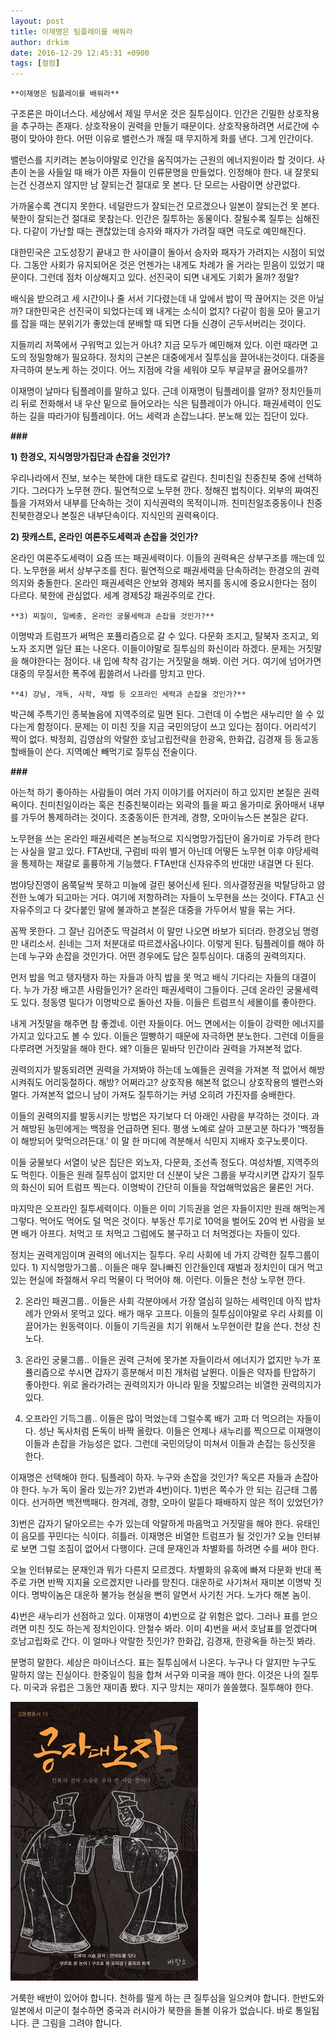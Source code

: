 ```yaml
---
layout: post
title: 이재명은 팀플레이를 배워라
author: drkim
date: 2016-12-29 12:45:31 +0900
tags: [컬럼]
---
```

 


    **이재명은 팀플레이를 배워라**

  


구조론은 마이너스다. 세상에서 제일 무서운 것은 질투심이다. 인간은 긴밀한 상호작용을 추구하는 존재다. 상호작용이 권력을 만들기 때문이다. 상호작용하려면 서로간에 수평이 맞아야 한다. 어떤 이유로 밸런스가 깨질 때 무지하게 화를 낸다. 그게 인간이다. 

  


밸런스를 지키려는 본능이야말로 인간을 움직여가는 근원의 에너지원이라 할 것이다. 사촌이 논을 사들일 때 배가 아픈 자들이 인류문명을 만들었다. 인정해야 한다. 내 잘못되는건 신경쓰지 않지만 남 잘되는건 절대로 못 본다. 단 모르는 사람이면 상관없다.

  


가까울수록 견디지 못한다. 네덜란드가 잘되는건 모르겠으나 일본이 잘되는건 못 본다. 북한이 잘되는건 절대로 못참는다. 인간은 질투하는 동물이다. 잘될수록 질투는 심해진다. 다같이 가난할 때는 괜찮았는데 승자와 패자가 가려질 때면 극도로 예민해진다.

  


대한민국은 고도성장기 끝내고 한 사이클이 돌아서 승자와 패자가 가려지는 시점이 되었다. 그동안 사회가 유지되어온 것은 언젠가는 내게도 차례가 올 거라는 믿음이 있었기 때문이다. 그런데 점차 이상해지고 있다. 선진국이 되면 내게도 기회가 올까? 정말? 

  


배식을 받으려고 세 시간이나 줄 서서 기다렸는데 내 앞에서 밥이 딱 끊어지는 것은 아닐까? 대한민국은 선진국이 되었다는데 왜 내게는 소식이 없지? 다같이 힘을 모아 물고기를 잡을 때는 분위기가 좋았는데 분배할 때 되면 다들 신경이 곤두서버리는 것이다. 

  


지들끼리 저쪽에서 구워먹고 있는거 아녀? 지금 모두가 예민해져 있다. 이런 때라면 고도의 정밀항해가 필요하다. 정치의 근본은 대중에게서 질투심을 끌어내는것이다. 대중을 자극하여 분노케 하는 것이다. 어느 지점에 각을 세워야 모두 부글부글 끓어오를까? 

  


이재명이 날마다 팀플레이를 말하고 있다. 근데 이재명이 팀플레이를 알까? 정치인들끼리 뒤로 전화해서 내 우산 밑으로 들어오라는 식은 팀플레이가 아니다. 패권세력이 인도하는 길을 따라가야 팀플레이다. 어느 세력과 손잡느냐다. 분노해 있는 집단이 있다.

  


 **###**

  


**1) 한경오, 지식명망가집단과 손잡을 것인가?**  
      
우리나라에서 진보, 보수는 북한에 대한 태도로 갈린다. 친미친일 친중친북 중에 선택하기다. 그러다가 노무현 깐다. 필연적으로 노무현 깐다. 정해진 법칙이다. 외부의 짜여진 틀을 가져와서 내부를 단속하는 것이 지식권력의 목적이니까. 친미친일조중동이나 친중친북한경오나 본질은 내부단속이다. 지식인의 권력욕이다.

  


**2) 팟캐스트, 온라인 여론주도세력과 손잡을 것인가?**

온라인 여론주도세력이 요즘 뜨는 패권세력이다. 이들의 권력욕은 상부구조를 깨는데 있다. 노무현을 써서 상부구조를 친다. 필연적으로 패권세력을 단속하려는 한경오의 권력의지와 충돌한다. 온라인 패권세력은 안보와 경제와 복지를 동시에 중요시한다는 점이 다르다. 북한에 관심없다. 세계 경제5강 패권주의로 간다.

  


 

    **3) 찌질이, 일베충, 온라인 궁물세력과 손잡을 것인가?**  
      
이명박과 트럼프가 써먹은 포퓰리즘으로 갈 수 있다. 다문화 조지고, 탈북자 조지고, 외노자 조지면 일단 표는 나온다. 이들이야말로 질투심의 화신이라 하겠다. 문제는 거짓말을 해야한다는 점이다. 내 입에 착착 감기는 거짓말을 해봐. 이런 거다. 여기에 넘어가면 대중의 무질서한 폭주에 휩쓸려서 나라를 망치고 만다. 

  


 

    **4) 강남, 개독, 사학, 재벌 등 오프라인 세력과 손잡을 것인가?**  
      
박근혜 주특기인 종북놀음에 지역주의로 밀면 된다. 그런데 이 수법은 새누리만 쓸 수 있다는게 함정이다. 문제는 이 미친 짓을 지금 국민의당이 쓰고 있다는 점이다. 어리석기 짝이 없다. 박정희, 김영삼의 악랄한 호남고립전략을 한광옥, 한화갑, 김경재 등 동교동 할배들이 쓴다. 지역예산 빼먹기로 질투심 전술이다.

  


 **###**

  


아는척 하기 좋아하는 사람들이 여러 가지 이야기를 어지러이 하고 있지만 본질은 권력욕이다. 친미친일이라는 혹은 친중친북이라는 외곽의 틀을 짜고 올가미로 옭아매서 내부를 가두어 통제하려는 것이다. 조중동이든 한겨레, 경향, 오마이뉴스든 본질은 같다. 

  


노무현을 쓰는 온라인 패권세력은 본능적으로 지식명망가집단이 올가미로 가두려 한다는 사실을 알고 있다. FTA반대, 구럼비 따위 별거 아닌데 어떻든 노무현 이후 야당세력을 통제하는 재갈로 훌륭하게 기능했다. FTA반대 신자유주의 반대만 내걸면 다 된다. 

  


범야당진영이 옴쭉달싹 못하고 미늘에 걸린 붕어신세 된다. 의사결정권을 박탈당하고 얌전한 노예가 되고마는 거다. 여기에 저항하려는 자들이 노무현을 쓰는 것이다. FTA고 신자유주의고 다 갖다붙인 말에 불과하고 본질은 대중을 가두어서 발을 묶는 거다.

  


꼼짝 못한다. 그 잘난 김어준도 딱걸려서 이 말만 나오면 바보가 되더라. 한경오님 명령만 내리소서. 쇤네는 그저 처분대로 따르겠사옵나이다. 이렇게 된다. 팀플레이를 해야 하는데 누구와 손잡을 것인가다. 어떤 경우에도 답은 질투심이다. 대중의 권력의지다. 

  


먼저 밥을 먹고 탱자탱자 하는 자들과 아직 밥을 못 먹고 배식 기다리는 자들의 대결이다. 누가 가장 배고픈 사람들인가? 온라인 패권세력이 그들이다. 근데 온라인 궁물세력도 있다. 정동영 밀다가 이명박으로 돌아선 자들. 이들은 트럼프식 세몰이를 좋아한다. 

  


내게 거짓말을 해주면 참 좋겠네. 이런 자들이다. 어느 면에서는 이들이 강력한 에너지를 가지고 있다고도 볼 수 있다. 이들은 띨빵하기 때문에 자극하면 분노한다. 그런데 이들을 다루려면 거짓말을 해야 한다. 왜? 이들은 밑바닥 인간이라 권력을 가져본적 없다.

  


권력의지가 발동되려면 권력을 가져봐야 하는데 노예들은 권력을 가져본 적 없어서 해방시켜줘도 어리둥절하다. 해방? 어쩌라고? 상호작용 해본적 없으니 상호작용의 밸런스와 멀다. 가져본적 없으니 남이 가져도 질투하기는 커녕 오히려 가진자를 숭배한다.

  


이들의 권력의지를 발동시키는 방법은 자기보다 더 아래인 사람을 부각하는 것이다. 과거 해방된 농민에게는 백정을 언급하면 된다. 평생 노예로 살아 고분고분 하다가 '백정들이 해방되어 맞먹으려든대.' 이 말 한 마디에 격분해서 식민지 지배자 호구노릇이다. 

  


이들 궁물보다 서열이 낮은 집단은 외노자, 다문화, 조선족 정도다. 여성차별, 지역주의도 먹힌다. 이들은 원래 질투심이 없지만 더 신분이 낮은 그룹을 부각시키면 갑자기 질투의 화신이 되어 트럼프 찍는다. 이명박이 간단히 이들을 작업해먹었음은 물론인 거다. 

  


마지막은 오프라인 질투세력이다. 이들은 이미 기득권을 얻은 자들이지만 원래 해먹는게 그렇다. 먹어도 먹어도 덜 먹은 것이다. 부동산 투기로 10억을 벌어도 20억 번 사람을 보면 배가 아프다. 처먹고 또 처먹고 그럼에도 불구하고 더 처먹겠다는 자들이 있다.

  


정치는 권력게임이며 권력의 에너지는 질투다. 우리 사회에 네 가지 강력한 질투그룹이 있다. 1) 지식명망가그룹.. 이들은 매우 잘나빠진 인간들인데 재벌과 정치인이 대거 먹고 있는 현실에 좌절해서 우리 먹물이 다 먹어야 해. 이런다. 이들은 천상 노무현 깐다. 

  


2) 온라인 패권그룹.. 이들은 사회 각분야에서 가장 열심히 일하는 세력인데 아직 밥차례가 안와서 못먹고 있다. 배가 매우 고프다. 이들의 질투심이야말로 우리 사회를 이끌어가는 원동력이다. 이들이 기득권을 치기 위해서 노무현이란 칼을 쓴다. 천상 친노다. 

  


3) 온라인 궁물그룹.. 이들은 권력 근처에 못가본 자들이라서 에너지가 없지만 누가 포퓰리즘으로 쑤시면 갑자기 흥분해서 미친 개처럼 날뛴다. 이들은 약자를 탄압하기 좋아한다. 위로 올라가려는 권력의지가 아니라 밑을 짓밟으려는 비열한 권력의지가 있다. 

  


4) 오프라인 기득그룹.. 이들은 많이 먹었는데 그럴수록 배가 고파 더 먹으려는 자들이다. 성난 독사처럼 돈독이 바짝 올랐다. 이들은 언제나 새누리를 찍으므로 이재명이 이들과 손잡을 가능성은 없다. 그런데 국민의당이 미쳐서 이들과 손잡는 등신짓을 한다. 

  


이재명은 선택해야 한다. 팀플레이 하자. 누구와 손잡을 것인가? 독오른 자들과 손잡아야 한다. 누가 독이 올라 있는가? 2)번과 4번)이다. 1)번은 쪽수가 안 되는 김근태 그룹이다. 선거하면 백전백패다. 한겨레, 경향, 오마이 말듣다 패배하지 않은 적이 있었던가? 

  


3)번은 갑자기 달아오르는 수가 있는데 악랄하게 마음먹고 거짓말을 해야 한다. 유태인이 음모를 꾸민다는 식이다. 히틀러. 이재명은 비열한 트럼프가 될 것인가? 오늘 인터뷰로 보면 그럴 조짐이 없어서 다행이다. 근데 문재인과 차별화를 하려면 수를 써야 한다.

  


오늘 인터뷰로는 문재인과 뭐가 다른지 모르겠다. 차별화의 유혹에 빠져 다문화 반대 폭주로 가면 반짝 지지율 오르겠지만 나라를 망친다. 대운하로 사기쳐서 재미본 이명박 짓이다. 명박이놈은 대운하 불가능 현실을 뻔히 알면서 사기친 거다. 노가다 해본 놈이.

  


4)번은 새누리가 선점하고 있다. 이재명이 4)번으로 갈 위험은 없다. 그러나 표를 얻으려면 미친 짓도 하는게 정치인이다. 안철수 봐라. 이미 4)번을 써서 호남표를 얻겠다며 호남고립화로 간다. 이 얼마나 악랄한 짓인가? 한화갑, 김경재, 한광옥들 하는짓 봐라.

  


분명히 말한다. 세상은 마이너스다. 표는 질투심에서 나온다. 누구나 다 알지만 누구도 말하지 않는 진실이다. 한중일이 힘을 합쳐 서구와 미국을 깨야 한다. 이것은 나의 질투다. 미국과 유럽은 그동안 재미좀 봤다. 지구 망치는 재미가 쏠쏠했다. 질투해야 한다. 

  


  



![](/files/attach/images/199/568/793/555.jpg)   


  


거룩한 배반이 있어야 합니다. 천하를 떨게 하는 큰 질투심을 일으켜야 합니다. 한반도와 일본에서 미군이 철수하면 중국과 러시아가 북한을 돌볼 이유가 없습니다. 바로 통일됩니다. 큰 그림을 그려야 합니다.
